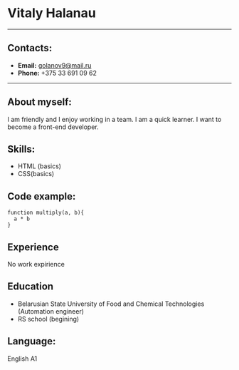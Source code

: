# Vitaly Halanau
***
## Contacts:
*    __Email:__ golanov9@mail.ru
*    __Phone:__ +375 33 691 09 62
***
## About myself:
I am friendly and I enjoy working in a team. I am a quick learner. I want to become a front-end developer.
## Skills:
* HTML (basics)
* CSS(basics)
## Code example:
~~~
function multiply(a, b){
  a * b
}
~~~
## Experience
No work expirience 
## Education
* Belarusian State University of Food and Chemical Technologies (Automation engineer)
* RS school (begining)
## Language:
English A1